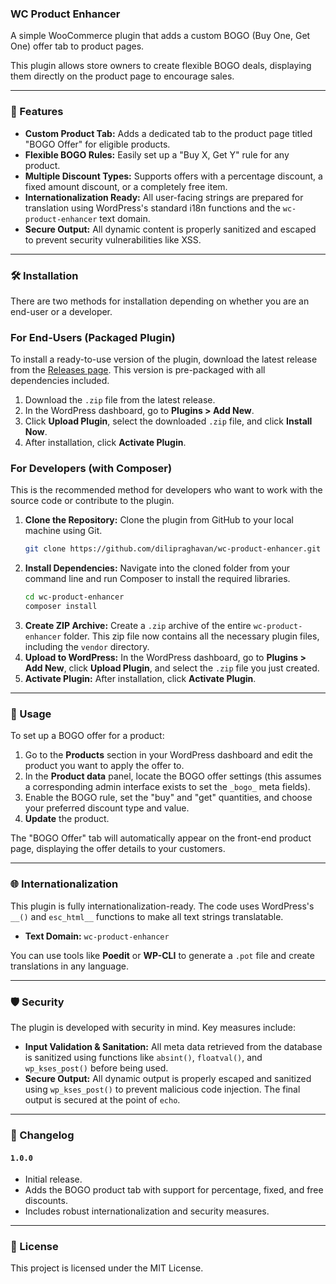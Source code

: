 ### WC Product Enhancer

A simple WooCommerce plugin that adds a custom BOGO (Buy One, Get One) offer tab to product pages.

This plugin allows store owners to create flexible BOGO deals, displaying them directly on the product page to encourage sales.

---

### 🚀 Features

- **Custom Product Tab:** Adds a dedicated tab to the product page titled "BOGO Offer" for eligible products.
- **Flexible BOGO Rules:** Easily set up a "Buy X, Get Y" rule for any product.
- **Multiple Discount Types:** Supports offers with a percentage discount, a fixed amount discount, or a completely free item.
- **Internationalization Ready:** All user-facing strings are prepared for translation using WordPress's standard i18n functions and the `wc-product-enhancer` text domain.
- **Secure Output:** All dynamic content is properly sanitized and escaped to prevent security vulnerabilities like XSS.

---

### 🛠 Installation

There are two methods for installation depending on whether you are an end-user or a developer.

### For End-Users (Packaged Plugin)

To install a ready-to-use version of the plugin, download the latest release from the [Releases page](https://github.com/dilipraghavan/wc-product-enhancer/releases). This version is pre-packaged with all dependencies included.

1.  Download the `.zip` file from the latest release.
2.  In the WordPress dashboard, go to **Plugins > Add New**.
3.  Click **Upload Plugin**, select the downloaded `.zip` file, and click **Install Now**.
4.  After installation, click **Activate Plugin**.

### For Developers (with Composer)

This is the recommended method for developers who want to work with the source code or contribute to the plugin.

1.  **Clone the Repository:** Clone the plugin from GitHub to your local machine using Git.
    ```bash
    git clone https://github.com/dilipraghavan/wc-product-enhancer.git  wp-content/plugins/wc-product-enhancer
    ```
2.  **Install Dependencies:** Navigate into the cloned folder from your command line and run Composer to install the required libraries.
    ```bash
    cd wc-product-enhancer
    composer install
    ```
3.  **Create ZIP Archive:** Create a `.zip` archive of the entire `wc-product-enhancer` folder. This zip file now contains all the necessary plugin files, including the `vendor` directory.
4.  **Upload to WordPress:** In the WordPress dashboard, go to **Plugins > Add New**, click **Upload Plugin**, and select the `.zip` file you just created.
5.  **Activate Plugin:** After installation, click **Activate Plugin**.

---

### 📖 Usage

To set up a BOGO offer for a product:

1.  Go to the **Products** section in your WordPress dashboard and edit the product you want to apply the offer to.
2.  In the **Product data** panel, locate the BOGO offer settings (this assumes a corresponding admin interface exists to set the `_bogo_` meta fields).
3.  Enable the BOGO rule, set the "buy" and "get" quantities, and choose your preferred discount type and value.
4.  **Update** the product.

The "BOGO Offer" tab will automatically appear on the front-end product page, displaying the offer details to your customers.

---

### 🌐 Internationalization

This plugin is fully internationalization-ready. The code uses WordPress's `__()` and `esc_html__` functions to make all text strings translatable.

- **Text Domain:** `wc-product-enhancer`

You can use tools like **Poedit** or **WP-CLI** to generate a `.pot` file and create translations in any language.

---

### 🛡️ Security

The plugin is developed with security in mind. Key measures include:

- **Input Validation & Sanitation:** All meta data retrieved from the database is sanitized using functions like `absint()`, `floatval()`, and `wp_kses_post()` before being used.
- **Secure Output:** All dynamic output is properly escaped and sanitized using `wp_kses_post()` to prevent malicious code injection. The final output is secured at the point of `echo`.

---

### 📄 Changelog

#### `1.0.0`

- Initial release.
- Adds the BOGO product tab with support for percentage, fixed, and free discounts.
- Includes robust internationalization and security measures.

---

### 📜 License

This project is licensed under the MIT License.
